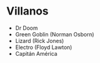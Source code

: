 # Villanos

*  Dr Doom
*  Green Goblin (Norman Osborn)
*  Lizard (Rick Jones)
*  Electro (Floyd Lawton)
*  Capitán América

